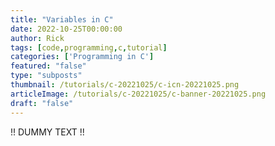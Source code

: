 ```yaml
---
title: "Variables in C"
date: 2022-10-25T00:00:00
author: Rick
tags: [code,programming,c,tutorial]
categories: ['Programming in C']
featured: "false"
type: "subposts"
thumbnail: /tutorials/c-20221025/c-icn-20221025.png
articleImage: /tutorials/c-20221025/c-banner-20221025.png
draft: "false"
---
```


!! DUMMY TEXT !!

